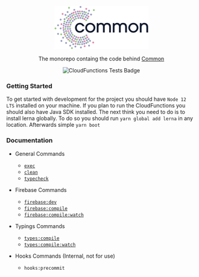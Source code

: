<!--suppress HtmlDeprecatedAttribute -->

<p align="center">
  <img alt="Common Logo" src="/docs/img/logo.png">
</p>

<p align="center">
  The monorepo containg the code behind <a href="https://common.io">Common</a>
</p>

<p align="center">
  <img alt="CloudFunctions Tests Badge" src="https://github.com/daostack/common-monorepo/workflows/Firebase%20CloudFunctions%20Test%20CI/badge.svg" />
</p>

### Getting Started

To get started with development for the project you should have `Node 12 LTS` installed on your machine. 
If you plan to run the CloudFunctions you should also have Java SDK installed. The next think you need to do is to 
install lerna globally. To do so you should run `yarn global add lerna` in any location. Afterwards simple `yarn boot`

### Documentation

- General Commands
    - [`exec`](/docs/commands/general-commands.md#exec)
    - [`clean`](/docs/commands/general-commands.md#clean)
    - [`typecheck`](/docs/commands/general-commands.md#typecheck)


- Firebase Commands
    - [`firebase:dev`](/docs/commands/firebase-commands.md)
    - [`firebase:compile`](/docs/commands/firebase-commands.md)
    - [`firebase:compile:watch`](/docs/commands/firebase-commands.md)
    

- Typings Commands
    - [`types:compile`](/docs/commands/typings-commands.md)
    - [`types:compile:watch`](/docs/commands/typings-commands.md)
    

- Hooks Commands (Internal, not for use)
    - `hooks:precommit`